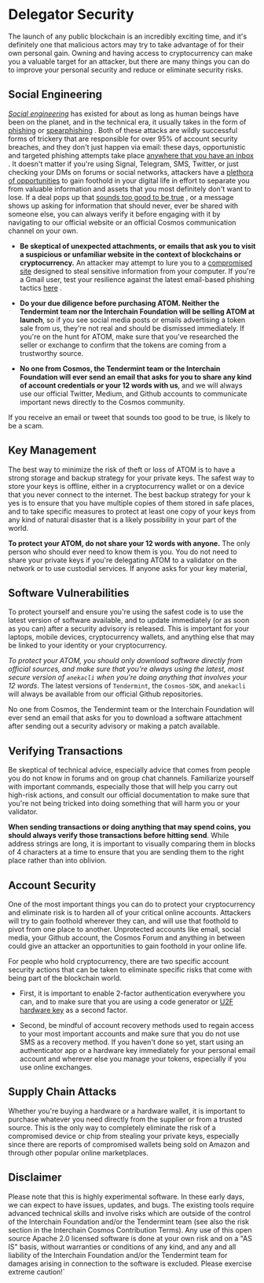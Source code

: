 <!--
order: 3
-->

# Delegator Security

The launch of any public blockchain is an incredibly exciting time, and it's definitely one that malicious actors may try to take advantage of for their own personal gain. Owning and having access to cryptocurrency can make you a valuable target for an attacker, but there are many things you can do to improve your personal security and reduce or eliminate security risks.

## Social Engineering

_[Social engineering](https://en.wikipedia.org/wiki/Social_engineering_(security))_ has existed for about as long as human beings have been on the planet, and in the technical era, it usually takes in the form of  [phishing](https://ssd.eff.org/en/module/how-avoid-phishing-attacks)  or  [spearphishing](https://en.wikipedia.org/wiki/Phishing#Spear_phishing) . Both of these attacks are wildly successful forms of trickery that are responsible for over 95% of account security breaches, and they don't just happen via email: these days, opportunistic and targeted phishing attempts take place  [anywhere that you have an inbox](https://www.umass.edu/it/security/phishing-fraudulent-emails-text-messages-phone-calls) . It doesn't matter if you're using Signal, Telegram, SMS, Twitter, or just checking your DMs on forums or social networks, attackers have a  [plethora of opportunities](https://jia.sipa.columbia.edu/weaponization-social-media-spear-phishing-and-cyberattacks-democracy)  to gain foothold in your digital life in effort to separate you from valuable information and assets that you most definitely don't want to lose. If a deal pops up that  [sounds too good to be true](https://www.psychologytoday.com/us/blog/mind-in-the-machine/201712/how-fear-is-being-used-manipulate-cryptocurrency-markets) , or a message shows up asking for information that should never, ever be shared with someone else, you can always verify it before engaging with it by navigating to our official website or an official Cosmos communication channel on your own. 

* **Be skeptical of unexpected attachments, or emails that ask you to visit a suspicious or unfamiliar website in the context of blockchains or cryptocurrency.** An attacker may attempt to lure you to a  [compromised site](https://blog.malwarebytes.com/cybercrime/2013/02/tools-of-the-trade-exploit-kits/)  designed to steal sensitive information from your computer. If you're a Gmail user, test your resilience against the latest email-based phishing tactics  [here](https://phishingquiz.withgoogle.com/) . 

* **Do your due diligence before purchasing ATOM. Neither the Tendermint team nor the Interchain Foundation will be selling ATOM at launch**, so if you see social media posts or emails advertising a token sale from us, they're not real and should be dismissed immediately. If you're on the hunt for ATOM, make sure that you've researched the seller or exchange to confirm that the tokens are coming from a trustworthy source. 

* **No one from Cosmos, the Tendermint team or the Interchain Foundation will ever send an email that asks for you to share any kind of account credentials or your 12 words with us**, and we will always use our official Twitter, Medium, and Github accounts to communicate important news directly to the Cosmos community.

If you receive an email or tweet that sounds too good to be true, is likely to be a scam.  


## Key Management 
The best way to minimize the risk of theft or loss of ATOM is to have a strong storage and backup strategy for your private keys.  The safest way to store your keys is offline,  either in a cryptocurrency wallet or on a device that you never connect to the internet. The best backup strategy for your k yes is to ensure that you have multiple copies of them stored in safe places, and to take specific measures to protect at least one copy of your keys from any kind of natural disaster that is a likely possibility in your part of the world. 

**To protect your ATOM, do not share your 12 words with anyone.** The only person who should ever need to know them is you. You do not need to share your private keys if you're delegating ATOM to a validator on the network or to use custodial services. If anyone asks for your key material, 


## Software Vulnerabilities
To protect yourself and ensure you're using the safest code is to use the latest version of software available, and to update immediately (or as soon as you can) after a security advisory is released. This is important for your laptops, mobile devices, cryptocurrency wallets, and anything else that may be linked to your identity or your cryptocurrency. 

*To protect your ATOM, you should only download software directly from official sources, and make sure that you're always using the latest, most secure version of `anekacli` when you're doing anything that involves your 12 words*. The latest versions of `Tendermint`, the `Cosmos-SDK`, and `anekacli` will always be available from our official Github repositories.

No one from Cosmos, the Tendermint team or the Interchain Foundation will ever send an email that asks for you to download a software attachment  after sending out a security advisory or making a patch available. 


## Verifying Transactions
Be skeptical of technical advice, especially advice that comes from people you do not know in forums and on group chat channels. Familiarize yourself with important commands, especially those that will help you carry out high-risk actions, and consult our official documentation to make sure that you're not being tricked into doing something that will harm you or your validator. 

**When sending transactions or doing anything that may spend coins, you should always verify those transactions before hitting send**. While address strings are long, it is important to visually comparing them in blocks of 4 characters at a time to ensure that you are sending them to the right place rather than into oblivion. 

## Account Security
One of the most important things  you can do to protect your cryptocurrency and eliminate risk is to harden all of your critical online accounts. Attackers will try to gain foothold wherever they can, and will use that foothold to pivot from one place to another. Unprotected accounts like email, social media, your Github account, the Cosmos Forum and anything in between could give an attacker an opportunities to gain foothold in your online life. 

For people who hold cryptocurrency, there are two specific account  security actions that can be taken to eliminate specific risks that come with being part of the blockchain world. 

*  First, it is important to enable 2-factor authentication everywhere you can, and to make sure that you are using a code generator or [U2F hardware key](https://en.wikipedia.org/wiki/Universal_2nd_Factor) as a second factor. 

* Second,  be mindful of account recovery methods used to regain access to your most important accounts and make sure that you do not use SMS as a recovery method. If you haven't done so yet, start using an authenticator app or a hardware key immediately for your personal email account and wherever else you manage your tokens, especially if you use online exchanges.


## Supply Chain Attacks
Whether you're buying a hardware or a hardware wallet, it is important  to purchase whatever you need directly from the supplier or from a trusted source. This is the only way to completely eliminate the risk of a compromised device or chip from stealing your private keys, especially since there are reports of compromised wallets being sold on Amazon and through other popular online marketplaces. 

## Disclaimer

Please note that this is highly experimental software. In these early days, we can expect to have issues, updates, and bugs. The existing tools require advanced technical skills and involve risks which are outside of the control of the Interchain Foundation and/or the Tendermint team (see also the risk section in the Interchain Cosmos Contribution Terms). Any use of this open source Apache 2.0 licensed software is done at your own risk and on a "AS IS" basis, without warranties or conditions of any kind, and any and all liability of the Interchain Foundation and/or the Tendermint team for damages arising in connection to the software is excluded. Please exercise extreme caution!`